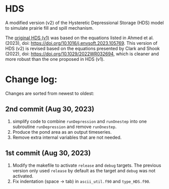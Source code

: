 # HDS
A modified version (v2) of the Hysteretic Depressional Storage (HDS) model to simulate prairie fill and spill mechanism.

The [original HDS (v1)](https://github.com/UC-HAL/HYPE-HDS) was based on the equations listed in Ahmed et al. (2023), doi: https://doi.org/10.1016/j.envsoft.2023.105769. This version of HDS (v2) is revised based on the equations presented by Clark and Shook (2022), doi: https://doi.org/10.1029/2022WR032694, which is cleaner and more robust than the one proposed in HDS (v1).

# Change log:
Changes are sorted from newest to oldest:
## 2nd commit (Aug 30, 2023)
1. simplify code to combine `runDepression` and `runOnestep` into one subroutine `runDepression` and remove `runOnestep`.
2. Produce the pond area as an output timeseries.
3. Remove extra internal variables that are not needed.

## 1st commit (Aug 30, 2023)
1. Modify the makefile to activate `release` and `debug` targets. The previous version only used `release` by default as the target and `debug` was not activated.
2. Fix indentation (space -> tab) in `ascii_util.f90` and `type_HDS.f90`.
